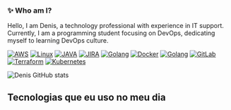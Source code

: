 ### ✨ Who am I?
Hello, I am Denis, a technology professional with experience in IT support. Currently, I am a programming student focusing on DevOps, dedicating myself to learning DevOps culture. 

[![AWS](https://img.shields.io/badge/Amazon_AWS-FF9900?style=for-the-badge&logo=amazonaws&logoColor=white)]()
[![Linux](https://img.shields.io/badge/Linux-FCC624?style=for-the-badge&logo=linux&logoColor=black)]()
[![JAVA](https://img.shields.io/badge/Java-ED8B00?style=for-the-badge&logo=openjdk&logoColor=white)]()
[![JIRA](https://img.shields.io/badge/Jira-0052CC?style=for-the-badge&logo=Jira&logoColor=white)]()
[![Golang](https://img.shields.io/badge/Go-00ADD8?style=for-the-badge&logo=go&logoColor=white)]()
[![Docker](https://img.shields.io/badge/Docker-2496ED?style=for-the-badge&logo=docker&logoColor=white)]()
[![Golang](https://img.shields.io/badge/Go-00ADD8?style=for-the-badge&logo=go&logoColor=white)]()
[![GitLab](https://img.shields.io/badge/GitLab-FC6D26?style=for-the-badge&logo=gitlab&logoColor=white)]()
[![Terraform](https://img.shields.io/badge/Terraform-623CE4?style=for-the-badge&logo=terraform&logoColor=white)]()
[![Kubernetes](https://img.shields.io/badge/Kubernetes-326CE5?style=for-the-badge&logo=kubernetes&logoColor=white)]()







 ![Denis GitHub stats](https://github-readme-stats.vercel.app/api?username=denisdrs&show_icons=true&theme=dark)

 ## Tecnologias que eu uso no meu dia
 <div style="display: inline_block"><br/>
    <img align="center alt="Jira scrc="" />

 </div>
